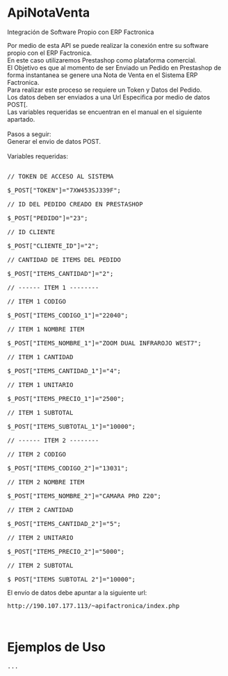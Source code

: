 # ApiNotaVenta
Integración de Software Propio con ERP Factronica

Por medio de esta API se puede realizar la conexión entre su software propio con el ERP Factronica.
<br>En este caso utilizaremos Prestashop como plataforma comercial.
<br>El Objetivo es que al momento de ser Enviado un Pedido en Prestashop de forma instantanea se genere una Nota de Venta en el Sistema ERP Factronica.
<br>Para realizar este proceso se requiere un Token y Datos del Pedido.
<br>Los datos deben ser enviados a una Url Especifica por medio de datos POST[.
<br>Las variables requeridas se encuentran en el manual en el siguiente apartado.
<br>
<br>Pasos a seguir:
<br>Generar el envio de datos POST.
<br>
<br>Variables requeridas:
<pre>
<BR>// TOKEN DE ACCESO AL SISTEMA
<br>$_POST["TOKEN"]="7XW453SJ339F";
<BR>// ID DEL PEDIDO CREADO EN PRESTASHOP
<br>$_POST["PEDIDO"]="23";
<BR>// ID CLIENTE
<br>$_POST["CLIENTE_ID"]="2";
<BR>// CANTIDAD DE ITEMS DEL PEDIDO
<br>$_POST["ITEMS_CANTIDAD"]="2";
<BR>// ------ ITEM 1 --------
<BR>// ITEM 1 CODIGO
<br>$_POST["ITEMS_CODIGO_1"]="22040";
<BR>// ITEM 1 NOMBRE ITEM
<br>$_POST["ITEMS_NOMBRE_1"]="ZOOM DUAL INFRAROJO WEST7";
<BR>// ITEM 1 CANTIDAD
<br>$_POST["ITEMS_CANTIDAD_1"]="4";
<BR>// ITEM 1 UNITARIO
<br>$_POST["ITEMS_PRECIO_1"]="2500";
<BR>// ITEM 1 SUBTOTAL
<br>$_POST["ITEMS_SUBTOTAL_1"]="10000";
<BR>// ------ ITEM 2 --------
<BR>// ITEM 2 CODIGO
<br>$_POST["ITEMS_CODIGO_2"]="13031";
<BR>// ITEM 2 NOMBRE ITEM
<br>$_POST["ITEMS_NOMBRE_2"]="CAMARA PRO Z20";
<BR>// ITEM 2 CANTIDAD
<br>$_POST["ITEMS_CANTIDAD_2"]="5";
<BR>// ITEM 2 UNITARIO
<br>$_POST["ITEMS_PRECIO_2"]="5000";
<BR>// ITEM 2 SUBTOTAL
<br>$_POST["ITEMS_SUBTOTAL_2"]="10000";
</pre>

El envío de datos debe apuntar a la siguiente url:
<pre>
http://190.107.177.113/~apifactronica/index.php
</pre>

<br>
<h1>Ejemplos de Uso</h1>
<pre>
...
</pre>
